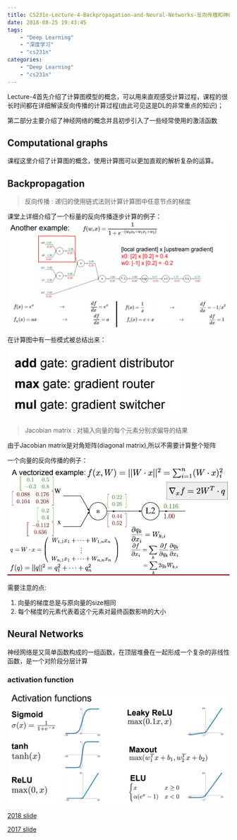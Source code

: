 ```yaml
---
title: CS231n-Lecture-4-Backpropagation-and-Neural-Networks-反向传播和神经网络
date: 2018-08-25 19:43:45
tags: 
    - "Deep Learning"
    - "深度学习"
    - "cs231n"
categories: 
    - "Deep Learning"
    - "cs231n"
---
```



Lecture-4首先介绍了计算图模型的概念，可以用来直观感受计算过程，课程的很长时间都在详细解读反向传播的计算过程(由此可见这是DL的非常重点的知识)；

第二部分主要介绍了神经网络的概念并且初步引入了一些经常使用的激活函数
<!--more-->
## Computational graphs
课程这里介绍了计算图的概念，使用计算图可以更加直观的解析复杂的运算。


## Backpropagation

>反向传播 : 递归的使用链式法则计算计算图中任意节点的梯度

课堂上详细介绍了一个标量的反向传播逐步计算的例子：
![example_gradient](CS231n-Lecture-4-Backpropagation-and-Neural-Networks-反向传播和神经网络/example_gradient.png)

在计算图中有一些模式被总结出来：

![Patterns_in_backwardflow](CS231n-Lecture-4-Backpropagation-and-Neural-Networks-反向传播和神经网络/Patterns_in_backwardflow.png)

> Jacobian matrix : 对输入向量的每个元素分别求偏导的结果 

由于Jacobian matrix是对角矩阵(diagonal matrix),所以不需要计算整个矩阵

一个向量的反向传播的例子：
![vectorized_example](CS231n-Lecture-4-Backpropagation-and-Neural-Networks-反向传播和神经网络/vectorized_example.png)

需要注意的点:
1. 向量的梯度总是与原向量的size相同
2. 每个梯度的元素代表着这个元素对最终函数影响的大小


## Neural Networks

神经网络是又简单函数构成的一组函数，在顶层堆叠在一起形成一个复杂的非线性函数，是一个对阶段分层计算

### activation function

![activation_function](CS231n-Lecture-4-Backpropagation-and-Neural-Networks-反向传播和神经网络/activation_function.png)


[2018 slide](http://cs231n.stanford.edu/slides/2018/cs231n_2018_lectureCS231n-Lecture-4-Backpropagation-and-Neural-Networks-反向传播和神经网络.pdf)

[2017 slide](http://cs231n.stanford.edu/slides/2017/cs231n_2017_lecture4.pdf)